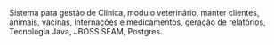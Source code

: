 Sistema para gestão de Clinica, modulo veterinário, manter clientes, animais, vacinas, internações e medicamentos, geração de relatórios, Tecnologia Java, JBOSS SEAM, Postgres.